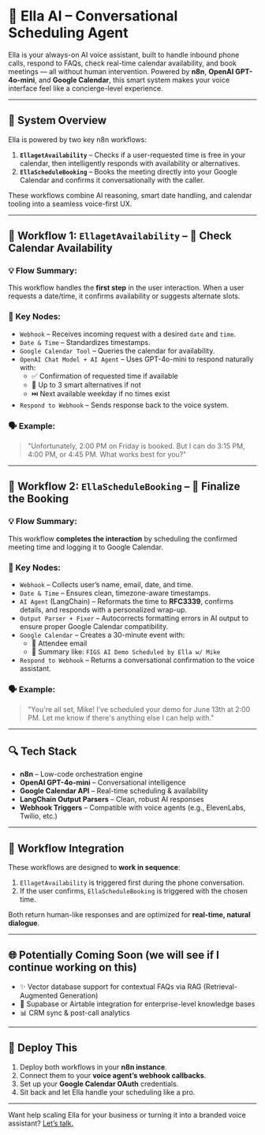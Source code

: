 # 🤖 Ella AI – Conversational Scheduling Agent

Ella is your always-on AI voice assistant, built to handle inbound phone calls, respond to FAQs, check real-time calendar availability, and book meetings — all without human intervention. Powered by **n8n**, **OpenAI GPT-4o-mini**, and **Google Calendar**, this smart system makes your voice interface feel like a concierge-level experience.

---

## 🧠 System Overview

Ella is powered by two key n8n workflows:

1. **`EllagetAvailability`** – Checks if a user-requested time is free in your calendar, then intelligently responds with availability or alternatives.
2. **`EllaScheduleBooking`** – Books the meeting directly into your Google Calendar and confirms it conversationally with the caller.



These workflows combine AI reasoning, smart date handling, and calendar tooling into a seamless voice-first UX.

---

## 🔗 Workflow 1: `EllagetAvailability` – 📅 Check Calendar Availability

### 💡 Flow Summary:
This workflow handles the **first step** in the user interaction. When a user requests a date/time, it confirms availability or suggests alternate slots.

### 🧩 Key Nodes:
- `Webhook` – Receives incoming request with a desired `date` and `time`.
- `Date & Time` – Standardizes timestamps.
- `Google Calendar Tool` – Queries the calendar for availability.
- `OpenAI Chat Model + AI Agent` – Uses GPT-4o-mini to respond naturally with:
  - ✅ Confirmation of requested time if available
  - 🔄 Up to 3 smart alternatives if not
  - ⏭️ Next available weekday if no times exist
- `Respond to Webhook` – Sends response back to the voice system.

### 🗣 Example:
> "Unfortunately, 2:00 PM on Friday is booked. But I can do 3:15 PM, 4:00 PM, or 4:45 PM. What works best for you?"

---

## 🔗 Workflow 2: `EllaScheduleBooking` – 📆 Finalize the Booking

### 💡 Flow Summary:
This workflow **completes the interaction** by scheduling the confirmed meeting time and logging it to Google Calendar.

### 🧩 Key Nodes:
- `Webhook` – Collects user’s name, email, date, and time.
- `Date & Time` – Ensures clean, timezone-aware timestamps.
- `AI Agent` (LangChain) – Reformats the time to **RFC3339**, confirms details, and responds with a personalized wrap-up.
- `Output Parser + Fixer` – Autocorrects formatting errors in AI output to ensure proper Google Calendar compatibility.
- `Google Calendar` – Creates a 30-minute event with:
  - 📧 Attendee email
  - 📝 Summary like: `FIGS AI Demo Scheduled by Ella w/ Mike`
- `Respond to Webhook` – Returns a conversational confirmation to the voice assistant.

### 🗣 Example:
> "You're all set, Mike! I’ve scheduled your demo for June 13th at 2:00 PM. Let me know if there's anything else I can help with."

---

## 🔍 Tech Stack

- **n8n** – Low-code orchestration engine
- **OpenAI GPT-4o-mini** – Conversational intelligence
- **Google Calendar API** – Real-time scheduling & availability
- **LangChain Output Parsers** – Clean, robust AI responses
- **Webhook Triggers** – Compatible with voice agents (e.g., ElevenLabs, Twilio, etc.)

---

## 🔄 Workflow Integration

These workflows are designed to **work in sequence**:
1. `EllagetAvailability` is triggered first during the phone conversation.
2. If the user confirms, `EllaScheduleBooking` is triggered with the chosen time.

Both return human-like responses and are optimized for **real-time, natural dialogue**.

---

## 🌐 Potentially Coming Soon (we will see if I continue working on this) 

- ✨ Vector database support for contextual FAQs via RAG (Retrieval-Augmented Generation)
- 📁 Supabase or Airtable integration for enterprise-level knowledge bases
- 📊 CRM sync & post-call analytics

---

## 🚀 Deploy This

1. Deploy both workflows in your **n8n instance**.
2. Connect them to your **voice agent’s webhook callbacks**.
3. Set up your **Google Calendar OAuth** credentials.
4. Sit back and let Ella handle your scheduling like a pro.

---

Want help scaling Ella for your business or turning it into a branded voice assistant? [Let’s talk.](mailto:info@figsai.com)
